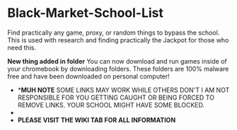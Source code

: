 # Black-Market-School-List
Find practically any game, proxy, or random things to bypass the school.
This is used with research and finding practically the Jackpot for those who need this. 

**New thing added in folder** You can now download and run games inside of your chromebook by downloading folders. These folders are 100% malware free and have been downloaded on personal computer!

- ***MUH NOTE** SOME LINKS MAY WORK WHILE OTHERS DON'T I AM NOT RESPONSIBLE FOR YOU GETTING CAUGHT OR BEING FORCED TO REMOVE LINKS. YOUR SCHOOL MIGHT HAVE SOME BLOCKED.
- 
- **PLEASE VISIT THE WIKI TAB FOR ALL INFORMATION**
